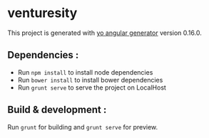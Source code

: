# venturesity

This project is generated with [yo angular generator](https://github.com/yeoman/generator-angular)
version 0.16.0.

## Dependencies :

* Run `npm install` to install node dependencies
* Run `bower install` to install bower dependencies
* Run `grunt serve` to serve the project on LocalHost

## Build & development :

Run `grunt` for building and `grunt serve` for preview.
